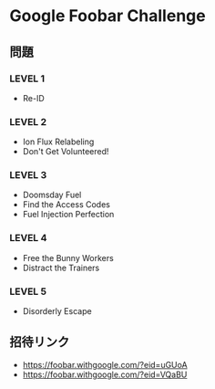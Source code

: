 # Google Foobar Challenge

## 問題

### LEVEL 1

* Re-ID

### LEVEL 2

* Ion Flux Relabeling
* Don't Get Volunteered!

### LEVEL 3

* Doomsday Fuel
* Find the Access Codes
* Fuel Injection Perfection

### LEVEL 4

* Free the Bunny Workers
* Distract the Trainers

### LEVEL 5

* Disorderly Escape

## 招待リンク

* <https://foobar.withgoogle.com/?eid=uGUoA>
* <https://foobar.withgoogle.com/?eid=VQaBU>
